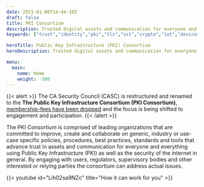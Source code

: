 ```yaml
---
date: 2021-01-08T14:44:10Z
draft: false
title: PKI Consortium
description: Trusted digital assets and communication for everyone and everything
keywords: ["trust","identity","pki","tls","ssl","crypto","iot","devices"]

heroTitle: Public Key Infrastructure (PKI) Consortium
heroDescription: Trusted digital assets and communication for everyone and everything

menu:
  main:
    name: Home
    weight: -500
---
```


{{< alert >}}
The CA Security Council (CASC) is restructured and renamed to the **The Public Key Infrastructure Consortium (PKI Consortium)**, [membership-fees have been dropped](/join/) and the focus is being shifted to engagement and participation.
{{< /alert >}}

The PKI Consortium is comprised of leading organizations that are committed to improve, create and collaborate on generic, industry or use-case specific policies, procedures, best practices, standards and tools that advance trust in assets and communication for everyone and everything using Public Key Infrastructure (PKI) as well as the security of the internet in general. By engaging with users, regulators, supervisory bodies and other interested or relying parties the consortium can address actual issues. 

{{< youtube id="Lih02sa9NZc" title="How it can work for you" >}}
